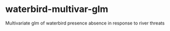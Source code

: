 # waterbird-multivar-glm
Multivariate glm of waterbird presence absence in response to river threats
